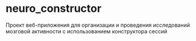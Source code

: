 # neuro_constructor
Проект веб-приложения для организации и проведения исследований мозговой активности с использованием конструктора сессий
